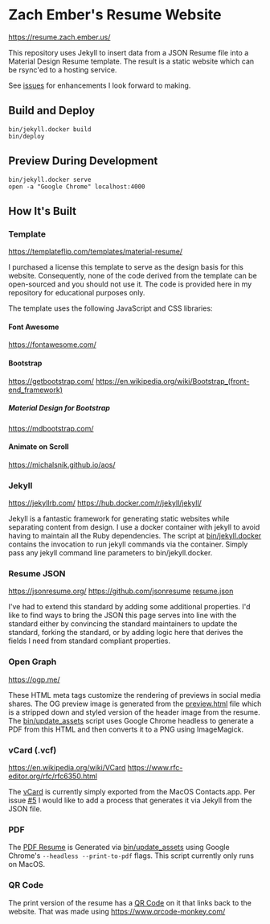 # Zach Ember's Resume Website

https://resume.zach.ember.us/

This repository uses Jekyll to insert data from a JSON Resume file
into a Material Design Resume template. The result is a static website
which can be rsync'ed to a hosting service.

See [issues](/../../issues/) for enhancements I look forward to making. 

## Build and Deploy
```
bin/jekyll.docker build
bin/deploy
```

## Preview During Development
```
bin/jekyll.docker serve
open -a "Google Chrome" localhost:4000
```

## How It's Built

### Template

https://templateflip.com/templates/material-resume/

I purchased a license this template to serve as the design basis for
this website. Consequently, none of the code derived from the template
can be open-sourced and you should not use it. The code is provided
here in my repository for educational purposes only.

The template uses the following JavaScript and CSS libraries: 

#### Font Awesome

https://fontawesome.com/

#### Bootstrap

https://getbootstrap.com/
https://en.wikipedia.org/wiki/Bootstrap_(front-end_framework)

##### Material Design for Bootstrap

https://mdbootstrap.com/

#### Animate on Scroll

https://michalsnik.github.io/aos/

### Jekyll

https://jekyllrb.com/
https://hub.docker.com/r/jekyll/jekyll/

Jekyll is a fantastic framework for generating static websites while
separating content from design. I use a docker container with jekyll
to avoid having to maintain all the Ruby dependencies. The script at
[bin/jekyll.docker](bin/jekyll.docker) contains the invocation to run
jekyll commands via the container. Simply pass any jekyll command line
parameters to bin/jekyll.docker.

### Resume JSON

https://jsonresume.org/
https://github.com/jsonresume
[resume.json](resume.zach.ember.us.jekyll/resume.json)

I've had to extend this standard by adding some additional
properties. I'd like to find ways to bring the JSON this page serves
into line with the standard either by convincing the standard
maintainers to update the standard, forking the standard, or by adding
logic here that derives the fields I need from standard compliant
properties.

### Open Graph

https://ogp.me/

These HTML meta tags customize the rendering of previews in social
media shares. The OG preview image is generated from the
[preview.html](resume.zach.ember.us.jekyll/preview.html) file which is
a stripped down and styled version of the header image from the
resume. The [bin/update_assets](bin/update_assets) script uses Google
Chrome headless to generate a PDF from this HTML and then converts it
to a PNG using ImageMagick.

### vCard (.vcf)

https://en.wikipedia.org/wiki/VCard
https://www.rfc-editor.org/rfc/rfc6350.html

The [vCard](resume.zach.ember.us.jekyll/contact.vcf) is currently simply exported from the MacOS
Contacts.app. Per issue [#5](/../../issues/5) I would like to add a process that
generates it via Jekyll from the JSON file.

### PDF

The [PDF Resume](resume.zach.ember.us.jekyll/resume.pdf) is Generated via [bin/update_assets](bin/update_assets) using Google
Chrome's `--headless --print-to-pdf` flags. This script currently only
runs on MacOS.

### QR Code

The print version of the resume has a [QR Code](resume.zach.ember.us.jekyll/images/qr.png) on it that links back to
the website. That was made using https://www.qrcode-monkey.com/

